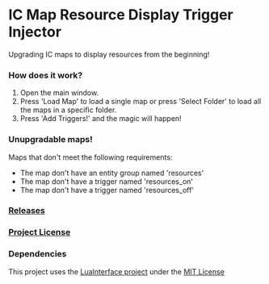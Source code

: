 # IC Map Resource Display Trigger Injector
Upgrading IC maps to display resources from the beginning!

### How does it work?
1. Open the main window.
1. Press 'Load Map' to load a single map or press 'Select Folder' to load all the maps in a specific folder.
1. Press 'Add Triggers!' and the magic will happen!

### Unupgradable maps!
Maps that don't meet the following requirements:
- The map don't have an entity group named 'resources'
- The map don't have a trigger named 'resources_on'
- The map don't have a trigger named 'resources_off'

### [Releases](https://github.com/meitarazar/IC-Map-Resource-Display-Trigger-Injector/releases)

### [Project License](https://github.com/meitarazar/IC-Map-Resource-Display-Trigger-Injector/blob/master/LICENSE)

### Dependencies
This project uses the [LuaInterface project](https://code.google.com/archive/p/luainterface/) under the [MIT License](https://opensource.org/licenses/MIT)